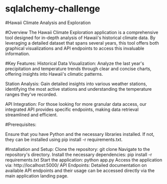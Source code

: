 # sqlalchemy-challenge

#Hawaii Climate Analysis and Exploration

#Overview
The Hawaii Climate Exploration application is a comprehensive tool designed for in-depth analysis of Hawaii's historical climate data. By leveraging a detailed dataset that spans several years, this tool offers both graphical visualizations and API endpoints to access this invaluable information.

#Key Features:
Historical Data Visualization: Analyze the last year's precipitation and temperature trends through clear and concise charts, offering insights into Hawaii's climatic patterns.

Station Analysis: Gain detailed insights into various weather stations, identifying the most active stations and understanding the temperature ranges they've recorded.

API Integration: For those looking for more granular data access, our integrated API provides specific endpoints, making data retrieval streamlined and efficient.


#Prerequisites:

Ensure that you have Python and the necessary libraries installed. If not, they can be installed using pip install -r requirements.txt.

#Installation and Setup:
Clone the repository: git clone <repository-link>
Navigate to the repository's directory.
Install the necessary dependencies: pip install -r requirements.txt
Start the application: python app.py
Access the application via: http://localhost:5000/
API Endpoints:
Detailed documentation on available API endpoints and their usage can be accessed directly via the main application landing page.
